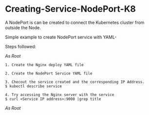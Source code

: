 # Creating-Service-NodePort-K8
A NodePort is can be created to connect the Kubernetes cluster from outside the Node.

Simple example to create NodePort service with YAML-

Steps followed:

*As Root*
```
1. Create the Nginx deploy YAML file

2. Create the NodePort Service YAML file

3. Checout the service created and the corresponding IP Address.
$ kubectl describe service

4. Try accessing the Nginx server with the service
$ curl <Service IP address>:9000 |grep title

```
*As Root*
